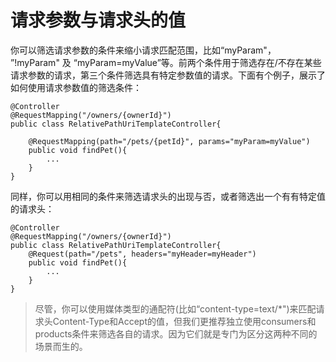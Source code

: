# 请求参数与请求头的值

你可以筛选请求参数的条件来缩小请求匹配范围，比如“myParam"， ”!myParam" 及 “myParam=myValue”等。前两个条件用于筛选存在/不存在某些请求参数的请求，第三个条件筛选具有特定参数值的请求。下面有个例子，展示了如何使用请求参数值的筛选条件：

```
@Controller
@RequestMapping("/owners/{ownerId}")
public class RelativePathUriTemplateController{
    
    @RequestMapping(path="/pets/{petId}", params="myParam=myValue")
    public void findPet(){
        ...
    }
}
```

同样，你可以用相同的条件来筛选请求头的出现与否，或者筛选出一个有有特定值的请求头：

```
@Controller
@RequestMapping("/owners/{ownerId}")
public class RelativePathUriTemplateController{
    @Request(path="/pets", headers="myHeader=myHeader")
    public void findPet(){
        ...
    }
}
```

> 尽管，你可以使用媒体类型的通配符\(比如“content-type=text/\*"\)来匹配请求头Content-Type和Accept的值，但我们更推荐独立使用consumers和products条件来筛选各自的请求。因为它们就是专门为区分这两种不同的场景而生的。



